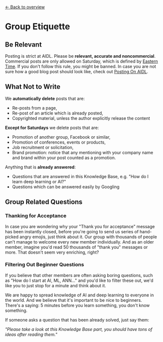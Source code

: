 [← Back to overview](README.md)

# Group Etiquette

## Be Relevant

Posting is strict at AIDL. Please be **relevant, accurate and noncommercial**. Commercial posts are only allowed on Saturday, which is defined by [Eastern Time](https://time.is/cs/ET). If you don't follow this rule, you might be banned. In case you are not sure how a good blog post should look like, check out [Posting On AIDL](http://thegrandjanitor.com/2017/01/26/posting-on-aidl/).

## What Not to Write

We **automatically delete** posts that are:
- Re-posts from a page,
- Re-post of an article which is already posted,
- Copyrighted material, unless the author explicitly release the content

**Except for Saturdays** we delete posts that are:
- Promotion of another group, Facebook or similar,
- Promotion of conferences, events or products,
- Job recruitment or solicitation,
- Brand promotion: notice that any mentioning with your company name and brand within your post counted as a promotion.

Anything that is **already answered**:
- Questions that are answered in this Knowledge Base, e.g. "How do I learn deep learning or AI?"
- Questions which can be answered easily by Googling

## Group Related Questions

### Thanking for Acceptance

In case you are wondering why your "Thank you for acceptance" message has been instantly closed, before you're going to send us series of hand-picked angry emojis, just think about it. Our group with thousands of people can't manage to welcome every new member individually. And as an older member, imagine you'd read 50 thousands of "thank you" messages or more. That doesn't seem very enriching, right?

### Filtering Out Beginner Questions

If you believe that other members are often asking boring questions, such as "How do I start at AI, ML, ANN..." and you'd like to filter these out, we'd like you to just stop for a minute and think about it.

We are happy to spread knowledge of AI and deep learning to everyone in the world. And we believe that it's important to be nice to beginners. There's a saying: 5 minutes before you learn something, you don't know something.

If someone asks a question that has been already solved, just say them:

*"Please take a look at this Knowledge Base part, you should have tons of ideas after reading them."*
